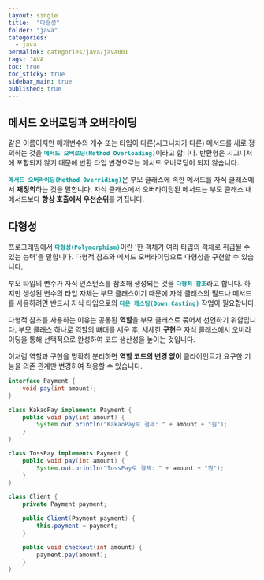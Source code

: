 ```yaml
---
layout: single
title:  "다형성"
folder: "java"
categories:
  - java
permalink: categories/java/java001
tags: JAVA
toc: true
toc_sticky: true
sidebar_main: true
published: true
---
```


## 메서드 오버로딩과 오버라이딩
같은 이름이지만 매개변수의 개수 또는 타입이 다른(시그니처가 다른) 메서드를 새로 정의하는 것을 <span style="color: rgb(3, 150, 150); font-weight: bold;">`메서드 오버로딩(Method Overloading)`</span>이라고 합니다. 반환형은 시그니처에 포함되지 않기 때문에 반환 타입 변경으로는 메서드 오버로딩이 되지 않습니다.

<span style="color: rgb(3, 150, 150); font-weight: bold;">`메서드 오버라이딩(Method Overriding)`</span>은 부모 클래스에 속한 메서드를 자식 클래스에서 **재정의**하는 것을 말합니다. 자식 클래스에서 오버라이딩된 메서드는 부모 클래스 내 메서드보다 **항상 호출에서 우선순위**를 가집니다.

## 다형성
프로그래밍에서 <span style="color: rgb(3, 150, 150); font-weight: bold;">`다형성(Polymorphism)`</span>이란 \'한 객체가 여러 타입의 객체로 취급될 수 있는 능력\'을 말합니다. 다형적 참조와 메서드 오버라이딩으로 다형성을 구현할 수 있습니다.

부모 타입의 변수가 자식 인스턴스를 참조해 생성되는 것을 <span style="color: rgb(3, 150, 150); font-weight: bold;">`다형적 참조`</span>라고 합니다. 하지만 생성된 변수의 타입 자체는 부모 클래스이기 때문에 자식 클래스의 필드나 메서드를 사용하려면 반드시 자식 타입으로의 <span style="color: rgb(3, 150, 150); font-weight: bold;">`다운 캐스팅(Down Casting)`</span> 작업이 필요합니다.

다형적 참조를 사용하는 이유는 공통된 **역할**을 부모 클래스로 묶어서 선언하기 위함입니다. 부모 클래스 하나로 역할의 뼈대를 세운 후, 세세한 **구현**은 자식 클래스에서 오버라이딩을 통해 선택적으로 완성하여 코드 생산성을 높이는 것입니다.

이처럼 역할과 구현을 명확히 분리하면 **역할 코드의 변경 없이** 클라이언트가 요구한 기능을 의존 관계만 변경하여 적용할 수 있습니다.

```java
interface Payment {
    void pay(int amount);
}
```
```java
class KakaoPay implements Payment {
    public void pay(int amount) {
        System.out.println("KakaoPay로 결제: " + amount + "원");
    }
}

class TossPay implements Payment {
    public void pay(int amount) {
        System.out.println("TossPay로 결제: " + amount + "원");
    }
}
```
```java
class Client {
    private Payment payment;

    public Client(Payment payment) {
        this.payment = payment;
    }

    public void checkout(int amount) {
        payment.pay(amount);
    }
}
```